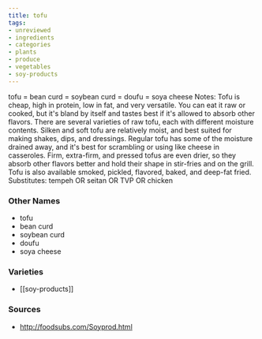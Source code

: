 ```yaml
---
title: tofu
tags:
- unreviewed
- ingredients
- categories
- plants
- produce
- vegetables
- soy-products
---
```

tofu = bean curd = soybean curd = doufu = soya cheese Notes: Tofu is cheap, high in protein, low in fat, and very versatile. You can eat it raw or cooked, but it's bland by itself and tastes best if it's allowed to absorb other flavors. There are several varieties of raw tofu, each with different moisture contents. Silken and soft tofu are relatively moist, and best suited for making shakes, dips, and dressings. Regular tofu has some of the moisture drained away, and it's best for scrambling or using like cheese in casseroles. Firm, extra-firm, and pressed tofus are even drier, so they absorb other flavors better and hold their shape in stir-fries and on the grill. Tofu is also available smoked, pickled, flavored, baked, and deep-fat fried. Substitutes: tempeh OR seitan OR TVP OR chicken

### Other Names

* tofu
* bean curd
* soybean curd
* doufu
* soya cheese

### Varieties

* [[soy-products]]

### Sources
* http://foodsubs.com/Soyprod.html
